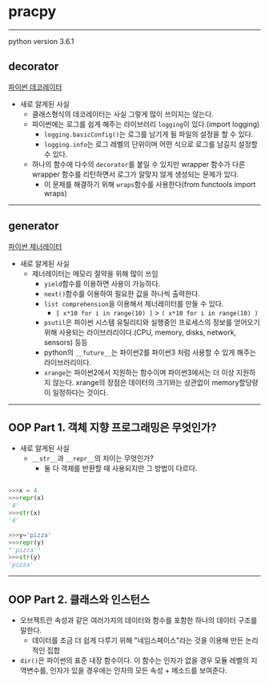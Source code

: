 # pracpy
*******
python version 3.6.1

## decorator

[파이썬 데코레이터](http://schoolofweb.net/blog/posts/%ED%8C%8C%EC%9D%B4%EC%8D%AC-%EB%8D%B0%EC%BD%94%EB%A0%88%EC%9D%B4%ED%84%B0-decorator/)

- 새로 알게된 사실
    - 클래스형식의 데코레이터는 사실 그렇게 많이 쓰이지는 않는다.
    - 파이썬에는 로그를 쉽게 해주는 라이브러리 `logging`이 있다.(import logging)
        - `logging.basicConfig()`는 로그를 남기게 될 파일의 설정을 할 수 있다.
        - `logging.info`는 로그 레벨의 단위이며 어떤 식으로 로그를 남길지 설정할 수 있다.
    - 하나의 함수에 다수의 `decorator`를 붙일 수 있지만 wrapper 함수가 다른 wrapper 함수를 리턴하면서 로그가 알맞지 않게 생성되는 문제가 있다.
        - 이 문제를 해결하기 위해 `wraps`함수를 사용한다(from functools import wraps)

*******
## generator

[파이썬 제너레이터](http://schoolofweb.net/blog/posts/%ED%8C%8C%EC%9D%B4%EC%8D%AC-%EC%A0%9C%EB%84%88%EB%A0%88%EC%9D%B4%ED%84%B0-generator/)

- 새로 알게된 사실
    - 제너레이터는 메모리 절약을 위해 많이 쓰임
        - `yield`함수를 이용하면 사용이 가능하다.
        - `next()`함수를 이용하여 필요한 값을 하나씩 출력한다.
        - `list comprehension`을 이용해서 제너레이터를 만들 수 있다.
            - `[ x*10 for i in range(10) ]` > `( x*10 for i in range(10) )`
        - `psutil`은 파이썬 시스템 유틸리티와 실행중인 프로세스의 정보를 얻어오기 위해 사용되는 라이브러리이다.(CPU, memory, disks, network, sensors) 등등
        - python의 `__future__`는 파이썬2를 파이썬3 처럼 사용할 수 있게 해주는 라이브러리이다.
        - `xrange`는 파이썬2에서 지원하는 함수이며 파이썬3에서는 더 이상 지원하지 않는다. xrange의 장점은 데이터의 크기와는 상관없이 memory할당량이 일정하다는 것이다.

*******
## OOP Part 1. 객체 지향 프로그래밍은 무엇인가?

- 새로 알게된 사실
    - `__str__`과 `__repr__`의 차이는 무엇인가?
        - 둘 다 객체를 반환할 때 사용되지만 그 방법이 다르다.

```python

>>>x = 4
>>>repr(x)
'4'
>>>str(x)
'4'

>>>y='pizza'
>>>repr(y)
"'pizza'"
>>>str(y)
'pizza'
```


*******
## OOP Part 2. 클래스와 인스턴스

- 오브젝트란 속성과 같은 여러가지의 데이터와 함수를 포함한 하나의 데이터 구조를 말한다.
    - 데이터를 조금 더 쉽게 다루기 위해 "네임스페이스"라는 것을 이용해 만든 논리적인 집합
- `dir()`은 파이썬의 표준 내장 함수이다. 이 함수는 인자가 없을 경우 모듈 레벨의 지역변수를, 인자가 있을 경우에는 인자의 모든 속성 + 메소드를 보여준다.

